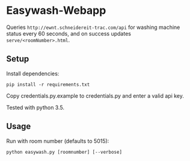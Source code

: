 # Easywash-Webapp

Queries `http://ewnt.schneidereit-trac.com/api` for washing machine status every 60 seconds, and on success updates `serve/<roomNumber>.html`.

## Setup 

Install dependencies: 

`pip install -r requirements.txt`

Copy credentials.py.example to credentials.py and enter a valid api key.

Tested with python 3.5.

## Usage

Run with room number (defaults to 5015):

`python easywash.py [roomnumber] [--verbose]`

